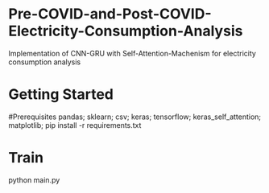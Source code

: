 # Pre-COVID-and-Post-COVID-Electricity-Consumption-Analysis
Implementation of CNN-GRU with Self-Attention-Machenism for electricity consumption analysis
# Getting Started
#Prerequisites
  pandas;
  sklearn;
  csv;
  keras;
  tensorflow;
  keras_self_attention;
  matplotlib;
  pip install -r requirements.txt
  # Train
  python main.py

